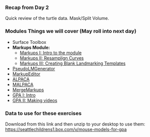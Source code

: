 ### Recap from Day 2
Quick review of the turtle data. Mask/Split Volume. 



### Modules Things we will cover (May roll into next day)
* Surface Toolbox
* **Markups Module:**
    * [Markups I: Intro to the module](https://github.com/SlicerMorph/Tutorials/tree/main/Markups_1)
    * [Markups II: Resamplign Curves](https://github.com/SlicerMorph/Tutorials/tree/main/Markups_2)
    * [Markups III: Creating Blank Landmarking Templates](https://github.com/SlicerMorph/Tutorials/blob/main/Markups_3/README.md)
* [PseudoLMGenerator](https://github.com/SlicerMorph/Tutorials/tree/main/PseudoLMGenerator)
* [MarkupEditor](https://github.com/SlicerMorph/Tutorials/tree/main/MarkupsEditor)
* [ALPACA](https://github.com/SlicerMorph/Tutorials/tree/main/ALPACA)
* [MALPACA](https://github.com/SlicerMorph/Tutorials/tree/main/MALPACA)
* [MergeMarkups](https://github.com/SlicerMorph/Tutorials/tree/main/MergeMarkups)
* [GPA I: Intro](https://github.com/SlicerMorph/Tutorials/tree/main/GPA_1)
* [GPA II: Making videos](https://github.com/SlicerMorph/Tutorials/tree/main/GPA_2)


### Data to use for these exercises

Download from this link and then unzip to your desktop to use them: https://seattlechildrens1.box.com/v/mouse-models-for-gpa
